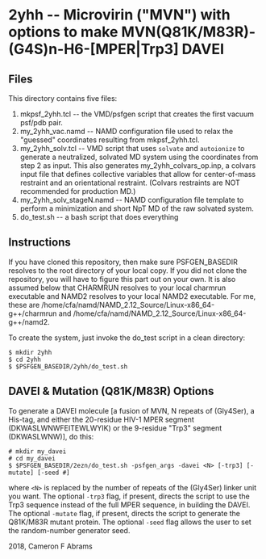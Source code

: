 # 2yhh -- Microvirin ("MVN") with options to make MVN(Q81K/M83R)-(G4S)n-H6-[MPER|Trp3] DAVEI

## Files

This directory contains five files:
1. mkpsf_2yhh.tcl -- the VMD/psfgen script that creates the first vacuum psf/pdb pair.  
2. my_2yhh_vac.namd -- NAMD configuration file used to relax the "guessed" coordinates resulting from mkpsf_2yhh.tcl.
3. my_2yhh_solv.tcl -- VMD script that uses `solvate` and `autoionize` to generate a neutralized, solvated MD system using the coordinates from step 2 as input.  This also generates my_2yhh_colvars_op.inp, a colvars input file that defines collective variables that allow for center-of-mass restraint and an orientational restraint.  (Colvars restraints are NOT recommended for production MD.)
4. my_2yhh_solv_stageN.namd -- NAMD configuration file template to perform a minimization and short NpT MD of the raw solvated system.
5. do_test.sh -- a bash script that does everything

## Instructions

If you have cloned this repository, then make sure PSFGEN_BASEDIR resolves to the root directory of your local copy.  If you did not
clone the repository, you will have to figure this part out on your own.  It is also assumed below that CHARMRUN resolves to your local charmrun executable and NAMD2 resolves to your local NAMD2 executable.  For me, these are /home/cfa/namd/NAMD_2.12_Source/Linux-x86_64-g++/charmrun and /home/cfa/namd/NAMD_2.12_Source/Linux-x86_64-g++/namd2.

To create the system, just invoke the do_test script in a clean directory:

```
$ mkdir 2yhh
$ cd 2yhh
$ $PSFGEN_BASEDIR/2yhh/do_test.sh
```

## DAVEI & Mutation (Q81K/M83R) Options

To generate a DAVEI molecule [a fusion of MVN, N repeats of (Gly4Ser), a His-tag, and either the 20-residue HIV-1 MPER segment (DKWASLWNWFEITEWLWYIK) or the 9-residue "Trp3" segment (DKWASLWNW)], do this:

```
# mkdir my_davei
# cd my_davei
$ $PSFGEN_BASEDIR/2ezn/do_test.sh -psfgen_args -davei <N> [-trp3] [-mutate] [-seed #]
```

where `<N>` is replaced by the number of repeats of the (Gly4Ser) linker unit you want.  The optional `-trp3` flag, if present, directs the script to use the Trp3 sequence instead of the full MPER sequence, in building the DAVEI. The optional `-mutate` flag, if present, directs the script to generate the Q81K/M83R mutant protein.  The optional `-seed` flag allows the user to set the random-number generator seed.

2018, Cameron F Abrams
